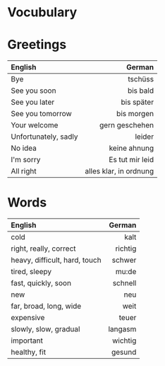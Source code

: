# Vocubulary


# Greetings

   English | German
   :-------|---------:
   Bye | tschüss
   See you soon | bis bald
   See you later | bis später
   See you tomorrow | bis morgen
   Your welcome | gern geschehen
   Unfortunately, sadly | leider
   No idea | keine ahnung
   I'm sorry | Es tut mir leid
   All right | alles klar, in ordnung

# Words

   English | German
   :------ | ------:
   cold | kalt
   right, really, correct | richtig
   heavy, difficult, hard, touch | schwer
   tired, sleepy | mu:de
   fast, quickly, soon | schnell
   new | neu
   far, broad, long, wide | weit
   expensive | teuer
   slowly, slow, gradual | langasm
   important | wichtig
   healthy, fit | gesund